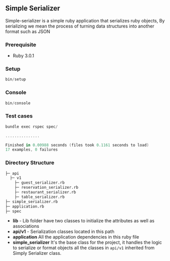 ## Simple Serializer

Simple-serializer is a simple ruby application that serializes ruby objects, By serializing we mean the process of turning data structures into another format such as JSON

### Prerequisite

- Ruby 3.0.1

### Setup

```powershell
bin/setup
```

### Console

```powershell
bin/console
```

### Test cases

```powershell
bundle exec rspec spec/

...............

Finished in 0.00988 seconds (files took 0.1161 seconds to load)
17 examples, 0 failures
```

### Directory Structure

```sh
├─ api
  ├─ v1
    ├─ guest_serializer.rb
    ├─ reservation_serializer.rb
    ├─ restaurant_serializer.rb
    ├─ table_serializer.rb
├─ simple_serializer.rb
├─ application.rb
├─ spec
```

- **lib** - Lib folder have two classes to initialize the attributes as well as associations
- **api/v1** - Serialization classes located in this path
- **application** All the application dependencies in this ruby file
- **simple_serializer** It's the base class for the project, it handles the logic to serialize or format objects all the classes in `api/v1` inherited from Simply Serializer class.